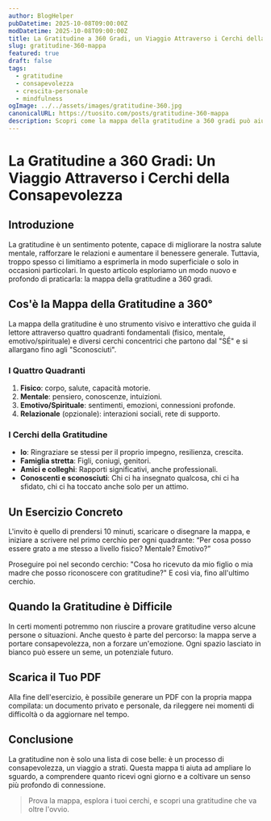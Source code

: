 ```yaml
---
author: BlogHelper
pubDatetime: 2025-10-08T09:00:00Z
modDatetime: 2025-10-08T09:00:00Z
title: La Gratitudine a 360 Gradi, un Viaggio Attraverso i Cerchi della Consapevolezza
slug: gratitudine-360-mappa
featured: true
draft: false
tags:
  - gratitudine
  - consapevolezza
  - crescita-personale
  - mindfulness
ogImage: ../../assets/images/gratitudine-360.jpg
canonicalURL: https://tuosito.com/posts/gratitudine-360-mappa
description: Scopri come la mappa della gratitudine a 360 gradi può aiutarti a coltivare consapevolezza e benessere attraverso i cerchi della vita fisico, mentale, emotivo e relazionale.
---
```

# La Gratitudine a 360 Gradi: Un Viaggio Attraverso i Cerchi della Consapevolezza

## Introduzione

La gratitudine è un sentimento potente, capace di migliorare la nostra salute mentale, rafforzare le relazioni e aumentare il benessere generale. Tuttavia, troppo spesso ci limitiamo a esprimerla in modo superficiale o solo in occasioni particolari. In questo articolo esploriamo un modo nuovo e profondo di praticarla: la mappa della gratitudine a 360 gradi.

## Cos'è la Mappa della Gratitudine a 360°

La mappa della gratitudine è uno strumento visivo e interattivo che guida il lettore attraverso quattro quadranti fondamentali (fisico, mentale, emotivo/spirituale) e diversi cerchi concentrici che partono dal "SÉ" e si allargano fino agli "Sconosciuti".

### I Quattro Quadranti
1. **Fisico**: corpo, salute, capacità motorie.
2. **Mentale**: pensiero, conoscenze, intuizioni.
3. **Emotivo/Spirituale**: sentimenti, emozioni, connessioni profonde.
4. **Relazionale** (opzionale): interazioni sociali, rete di supporto.

### I Cerchi della Gratitudine
- **Io**: Ringraziare se stessi per il proprio impegno, resilienza, crescita.
- **Famiglia stretta**: Figli, coniugi, genitori.
- **Amici e colleghi**: Rapporti significativi, anche professionali.
- **Conoscenti e sconosciuti**: Chi ci ha insegnato qualcosa, chi ci ha sfidato, chi ci ha toccato anche solo per un attimo.

## Un Esercizio Concreto

L'invito è quello di prendersi 10 minuti, scaricare o disegnare la mappa, e iniziare a scrivere nel primo cerchio per ogni quadrante: “Per cosa posso essere grato a me stesso a livello fisico? Mentale? Emotivo?”

Proseguire poi nel secondo cerchio: "Cosa ho ricevuto da mio figlio o mia madre che posso riconoscere con gratitudine?" E così via, fino all'ultimo cerchio.

## Quando la Gratitudine è Difficile

In certi momenti potremmo non riuscire a provare gratitudine verso alcune persone o situazioni. Anche questo è parte del percorso: la mappa serve a portare consapevolezza, non a forzare un'emozione. Ogni spazio lasciato in bianco può essere un seme, un potenziale futuro.

## Scarica il Tuo PDF

Alla fine dell'esercizio, è possibile generare un PDF con la propria mappa compilata: un documento privato e personale, da rileggere nei momenti di difficoltà o da aggiornare nel tempo.

## Conclusione

La gratitudine non è solo una lista di cose belle: è un processo di consapevolezza, un viaggio a strati. Questa mappa ti aiuta ad ampliare lo sguardo, a comprendere quanto ricevi ogni giorno e a coltivare un senso più profondo di connessione.

> Prova la mappa, esplora i tuoi cerchi, e scopri una gratitudine che va oltre l'ovvio.
